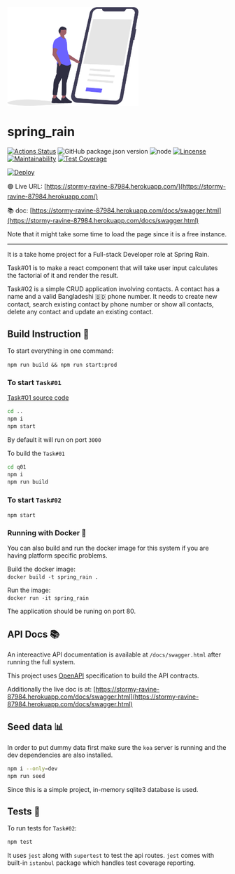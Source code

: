 <a href="https://undraw.co/">
    <img src = './docs/artwork.svg' width="300" alt="artwork" />
</a>

# spring_rain

[![Actions Status](https://github.com/rakeen/spring_rain/workflows/koa%20workflow/badge.svg)](https://github.com/rakeen/spring_rain/actions)
![GitHub package.json version](https://img.shields.io/github/package-json/v/rakeen/spring_rain)
![node](https://img.shields.io/badge/node-14.4.0-brightgreen)
[![Lincense](http://www.wtfpl.net/wp-content/uploads/2012/12/wtfpl-badge-4.png)](http://www.wtfpl.net/about/)  
[![Maintainability](https://api.codeclimate.com/v1/badges/a99a88d28ad37a79dbf6/maintainability)](https://codeclimate.com/github/codeclimate/codeclimate/maintainability)
[![Test Coverage](https://api.codeclimate.com/v1/badges/a99a88d28ad37a79dbf6/test_coverage)](https://codeclimate.com/github/codeclimate/codeclimate/test_coverage)  

[![Deploy](https://www.herokucdn.com/deploy/button.svg)](https://heroku.com/deploy?template=https://github.com/heroku/node-js-getting-started)

🟢 Live URL: [https://stormy-ravine-87984.herokuapp.com/](https://stormy-ravine-87984.herokuapp.com/)  

📚 doc: [https://stormy-ravine-87984.herokuapp.com/docs/swagger.html](https://stormy-ravine-87984.herokuapp.com/docs/swagger.html)  

Note that it might take some time to load the page since it is a free instance.

---

It is a take home project for a Full-stack Developer role at Spring Rain.  

Task#01 is to make a react component that will take user input calculates the 
factorial of it and render the result.  

Task#02 is a simple CRUD application involving contacts. A contact has a name 
and a valid Bangladeshi 🇧🇩 phone number. It needs to create new contact, 
search existing contact by phone number or show all contacts, delete any contact
and update an existing contact.  

## Build Instruction 🔧

To start everything in one command:  

`npm run build && npm run start:prod`

### To start `Task#01`  

[Task#01 source code](./q01/src/App.js)  


```sh
cd ..
npm i
npm start
```

By default it will run on port `3000`


To build the `Task#01`  

```sh
cd q01
npm i
npm run build
```

### To start `Task#02`

```
npm start
```

### Running with Docker 🐋

You can also build and run the docker image for this system if you are having platform specific problems.  

Build the docker image:  
`docker build -t spring_rain .`  

Run the image:  
`docker run -it spring_rain`  

The application should be runing on port 80.  

## API Docs 📚

An intereactive API documentation is available at `/docs/swagger.html` after running the full system.  

This project uses [OpenAPI](https://www.openapis.org/) specification to build the API contracts.

Additionally the live doc is at: [https://stormy-ravine-87984.herokuapp.com/docs/swagger.html](https://stormy-ravine-87984.herokuapp.com/docs/swagger.html)

## Seed data 📊

In order to put dummy data first make sure the `koa` server is running and the dev dependencies are also installed.  

```sh
npm i --only=dev
npm run seed
```

Since this is a simple project, in-memory sqlite3 database is used.  

## Tests 🚨

To run tests for `Task#02`:  

```sh
npm test
```

It uses `jest` along with `supertest` to test the api routes. `jest` comes 
with built-in `istanbul` package which handles test coverage reporting.  
